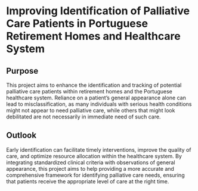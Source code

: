 # Improving Identification of Palliative Care Patients in Portuguese Retirement Homes and Healthcare System

## Purpose  
This project aims to enhance the identification and tracking of potential palliative care patients within retirement homes and the Portuguese healthcare system. Reliance on a patient’s general appearance alone can lead to misclassification, as many individuals with serious health conditions might not appear to need palliative care, while others that might look debilitated are not necessarily in immediate need of such care. 

## Outlook
Early identification can facilitate timely interventions, improve the quality of care, and optimize resource allocation within the healthcare system. By integrating standardized clinical criteria with observations of general appearance, this project aims to help providing a more accurate and comprehensive framework for identifying palliative care needs, ensuring that patients receive the appropriate level of care at the right time.
